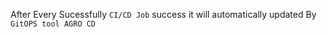 After Every Sucessfully ```CI/CD Job``` success it will automatically updated By ```GitOPS tool AGRO CD ```
